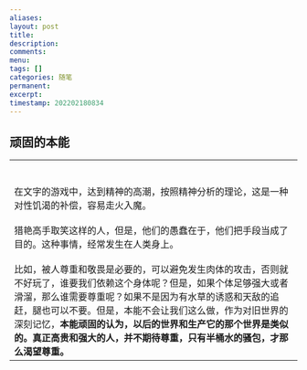 ```yaml
---
aliases: 
layout: post
title: 
description: 
comments: 
menu: 
tags: []
categories: 随笔
permanent: 
excerpt: 
timestamp: 202202180834
---
```

## 顽固的本能



|   |
|---|
|<br><br>在文字的游戏中，达到精神的高潮，按照精神分析的理论，这是一种对性饥渴的补偿，容易走火入魔。<br><br>猎艳高手取笑这样的人，但是，他们的愚蠢在于，他们把手段当成了目的。这种事情，经常发生在人类身上。<br><br>比如，被人尊重和敬畏是必要的，可以避免发生肉体的攻击，否则就不好玩了，谁要我们依赖这个身体呢？但是，如果个体足够强大或者滑溜，那么谁需要尊重呢？如果不是因为有水草的诱惑和天敌的追赶，腿也可以不要。但是，本能不会让我们这么做，作为对旧世界的深刻记忆，**本能顽固的认为，以后的世界和生产它的那个世界是类似的。真正高贵和强大的人，并不期待尊重，只有半桶水的骚包，才那么渴望尊重。** |